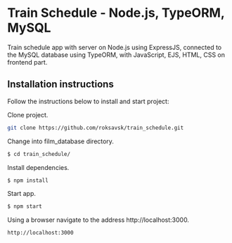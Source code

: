 # Train Schedule - Node.js, TypeORM, MySQL

Train schedule app with server on Node.js using ExpressJS, connected to the MySQL database using TypeORM, with JavaScript, EJS, HTML, CSS on frontend part.

## Installation instructions

Follow the instructions below to install and start project:

Clone project.

```bash
git clone https://github.com/roksavsk/train_schedule.git
```

Change into film_database directory.

```bash
$ cd train_schedule/
```

Install dependencies.

```bash
$ npm install
```

Start app.

```bash
$ npm start
```

Using a browser navigate to the address http://localhost:3000.

```bash
http://localhost:3000
```


